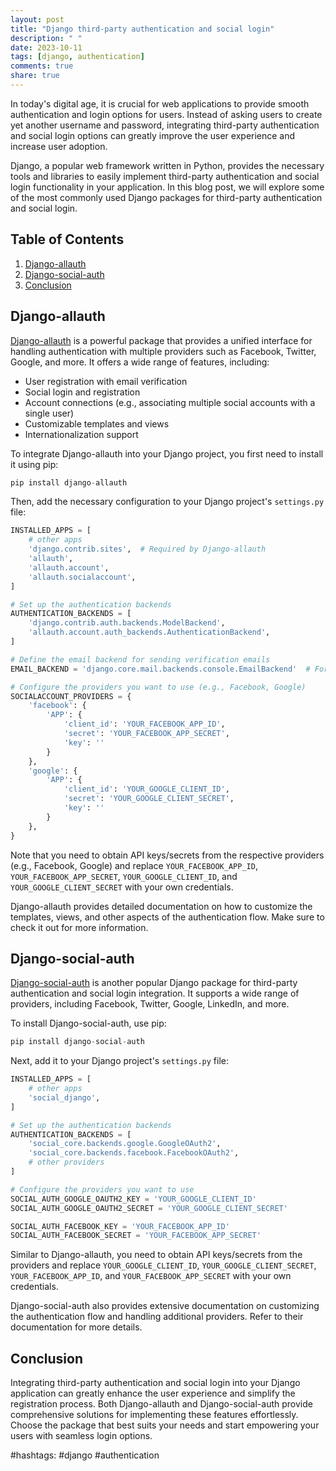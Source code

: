 ```yaml
---
layout: post
title: "Django third-party authentication and social login"
description: " "
date: 2023-10-11
tags: [django, authentication]
comments: true
share: true
---
```


In today's digital age, it is crucial for web applications to provide smooth authentication and login options for users. Instead of asking users to create yet another username and password, integrating third-party authentication and social login options can greatly improve the user experience and increase user adoption.

Django, a popular web framework written in Python, provides the necessary tools and libraries to easily implement third-party authentication and social login functionality in your application. In this blog post, we will explore some of the most commonly used Django packages for third-party authentication and social login.

## Table of Contents
1. [Django-allauth](#django-allauth)
2. [Django-social-auth](#django-social-auth)
3. [Conclusion](#conclusion)

## Django-allauth

[Django-allauth](https://github.com/pennersr/django-allauth) is a powerful package that provides a unified interface for handling authentication with multiple providers such as Facebook, Twitter, Google, and more. It offers a wide range of features, including:

- User registration with email verification
- Social login and registration
- Account connections (e.g., associating multiple social accounts with a single user)
- Customizable templates and views
- Internationalization support

To integrate Django-allauth into your Django project, you first need to install it using pip:

```python
pip install django-allauth
```

Then, add the necessary configuration to your Django project's `settings.py` file:

```python
INSTALLED_APPS = [
    # other apps
    'django.contrib.sites',  # Required by Django-allauth
    'allauth',
    'allauth.account',
    'allauth.socialaccount',
]

# Set up the authentication backends
AUTHENTICATION_BACKENDS = [
    'django.contrib.auth.backends.ModelBackend',
    'allauth.account.auth_backends.AuthenticationBackend',
]

# Define the email backend for sending verification emails
EMAIL_BACKEND = 'django.core.mail.backends.console.EmailBackend'  # For testing purposes

# Configure the providers you want to use (e.g., Facebook, Google)
SOCIALACCOUNT_PROVIDERS = {
    'facebook': {
        'APP': {
            'client_id': 'YOUR_FACEBOOK_APP_ID',
            'secret': 'YOUR_FACEBOOK_APP_SECRET',
            'key': ''
        }
    },
    'google': {
        'APP': {
            'client_id': 'YOUR_GOOGLE_CLIENT_ID',
            'secret': 'YOUR_GOOGLE_CLIENT_SECRET',
            'key': ''
        }
    },
}
```

Note that you need to obtain API keys/secrets from the respective providers (e.g., Facebook, Google) and replace `YOUR_FACEBOOK_APP_ID`, `YOUR_FACEBOOK_APP_SECRET`, `YOUR_GOOGLE_CLIENT_ID`, and `YOUR_GOOGLE_CLIENT_SECRET` with your own credentials.

Django-allauth provides detailed documentation on how to customize the templates, views, and other aspects of the authentication flow. Make sure to check it out for more information.

## Django-social-auth

[Django-social-auth](https://github.com/omab/django-social-auth) is another popular Django package for third-party authentication and social login integration. It supports a wide range of providers, including Facebook, Twitter, Google, LinkedIn, and more.

To install Django-social-auth, use pip:

```python
pip install django-social-auth
```

Next, add it to your Django project's `settings.py` file:

```python
INSTALLED_APPS = [
    # other apps
    'social_django',
]

# Set up the authentication backends
AUTHENTICATION_BACKENDS = [
    'social_core.backends.google.GoogleOAuth2',
    'social_core.backends.facebook.FacebookOAuth2',
    # other providers
]

# Configure the providers you want to use
SOCIAL_AUTH_GOOGLE_OAUTH2_KEY = 'YOUR_GOOGLE_CLIENT_ID'
SOCIAL_AUTH_GOOGLE_OAUTH2_SECRET = 'YOUR_GOOGLE_CLIENT_SECRET'

SOCIAL_AUTH_FACEBOOK_KEY = 'YOUR_FACEBOOK_APP_ID'
SOCIAL_AUTH_FACEBOOK_SECRET = 'YOUR_FACEBOOK_APP_SECRET'
```

Similar to Django-allauth, you need to obtain API keys/secrets from the providers and replace `YOUR_GOOGLE_CLIENT_ID`, `YOUR_GOOGLE_CLIENT_SECRET`, `YOUR_FACEBOOK_APP_ID`, and `YOUR_FACEBOOK_APP_SECRET` with your own credentials.

Django-social-auth also provides extensive documentation on customizing the authentication flow and handling additional providers. Refer to their documentation for more details.

## Conclusion

Integrating third-party authentication and social login into your Django application can greatly enhance the user experience and simplify the registration process. Both Django-allauth and Django-social-auth provide comprehensive solutions for implementing these features effortlessly. Choose the package that best suits your needs and start empowering your users with seamless login options.

#hashtags: #django #authentication